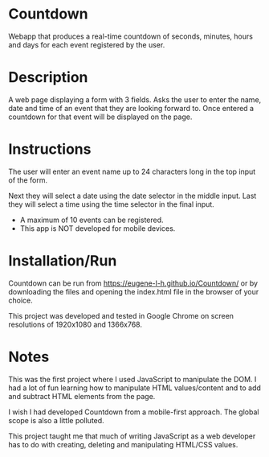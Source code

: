 # Countdown
Webapp that produces a real-time countdown of seconds, minutes, hours and days for each
event registered by the user.

# Description
A web page displaying a form with 3 fields. Asks the user to enter the name,
date and time of an event that they are looking forward to. Once entered a
countdown for that event will be displayed on the page.

# Instructions
The user will enter an event name up to 24 characters long in the top input of
the form.

Next they will select a date using the date selector in the middle input. Last
they will select a time using the time selector in the final input.

- A maximum of 10 events can be registered.
- This app is NOT developed for mobile devices.

# Installation/Run
Countdown can be run from https://eugene-l-h.github.io/Countdown/ or by
downloading the files and opening the index.html file in the browser of your
choice. 

This project was developed and tested in Google Chrome on screen resolutions of
1920x1080 and 1366x768. 

# Notes
This was the first project where I used JavaScript to manipulate the DOM. I had a
lot of fun learning how to manipulate HTML values/content and to add and
subtract HTML elements from the page.

I wish I had developed Countdown from a mobile-first approach. The global scope
is also a little polluted.

This project taught me that much of writing JavaScript as a web developer has to do
with creating, deleting and manipulating HTML/CSS values.
